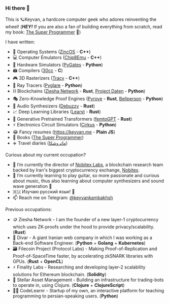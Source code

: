 ### Hi there 👋

This is 🪐Keyvan, a hardcore computer geek who adores reinventing the wheel! (***HEY!*** If you are also a fan of building everything from scratch, read my book: [The Super Programmer](https://github.com/keyvank/tsp) 📖)

I have written:
 - 🐧 Operating Systems ([ZincOS](https://github.com/keyvank/zincos) - **C++**)
 - 💻 Computer Emulators ([Chip8Emu](https://github.com/keyvank/chip8emu) - **C++**)
 - 🔌 Hardware Simulators ([PyGates](https://github.com/keyvank/pygates) - **Python**)
 - 🖨️ Compilers ([30cc](https://github.com/keyvank/30cc) - **C**)
 - 🎮 3D Rasterizers ([Tracy](https://github.com/keyvank/tracy) - **C++**)
 - 🎱 Ray Tracers ([Pyglare](https://github.com/keyvank/pyglare) - **Python**)
 - ⛓️ Blockchains ([Ziesha Network](https://github.com/ziesha-network/bazuka) - **Rust**, [Project Daten](https://github.com/xdtlab/pydaten) - **Python**)
 - 🎭 Zero-Knowledge Proof Engines ([Pyrove](https://github.com/keyvank/pyrove) - **Rust**, [Bellperson](https://github.com/filecoin-project/bellperson) - **Python**)
 - 🎵 Audio Synthesizers ([Debuzzy](https://github.com/keyvank/debuzzy) - **Rust**)
 - 📈 Deep Learning Libraries ([Learst](https://github.com/keyvank/learst) - **Rust**)
 - 🤖 Generative Pretrained Transformers ([femtoGPT](https://github.com/keyvank/femtoGPT) - **Rust**)
 - ⚡ Electronics Circuit Simulators ([Cirkus](https://github.com/keyvank/cirkus) - **Python**)
 - 😂 Fancy resumes (https://keyvan.me - **Plain JS**)
 - 📖 Books ([The Super Programmer](https://github.com/keyvank/tsp))
 - ✈️ Travel diaries ([ماتروشکا](https://matrushka.ir))

Curious about my current occupation?

- 🔭 I’m currently the director of [Nobitex Labs](https://labs.nobitex.ir), a blockchain research team backed by Iran's biggest cryptocurrency exchange, [Nobitex](https://nobitex.ir).
- 🎸 I’m currently learning to play guitar, so more passionate and curious about music, thus also learning about computer synthesizers and sound wave generation 🎵
- 🇷🇺 Изучаю русский язык! 👅
- 📫 Reach me on Telegram: [@keyvankambakhsh](https://t.me/keyvankambakhsh)

Previous occupations:

 - 🪙 Ziesha Network - I am the founder of a new layer-1 cryptocurrency which uses ZK-proofs under the hood to provide privacy/scalability. (**Rust**)
 - 🧱 Divar - A giant Iranian web company in which I was working as a Back-end Software Engineer. (**Python** + **Golang** + **Kubernetes**)
 - 🗃️ Filecoin Project (Protocol Labs) - Making Proof-of-Replication and Proof-of-SpaceTime faster, by accelerating zkSNARK libraries with GPUs. (**Rust** + **OpenCL**)
 - ⚡ Finality Labs - Researching and developing layer-2 scalability solutions for Ethereum blockchain. (**Solidity**)
 - 🤑 Stellar Asset Management - Building an infrastructure for trading-bots to operate in, using Clojure. (**Clojure** + **ClojureScript**)
 - 🧑‍🏫 CodeLearnr - Startup of my own, an interactive platform for teaching programming to persian-speaking users. (**Python**)
